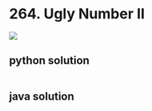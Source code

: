 # 264. Ugly Number II
<img src="https://github.com/vampire1996/LeetCode/blob/master/Problems/201-300/264.%20Ugly%20Number%20II/problem.png"/>

## python solution
```python

```

## java solution
```java

```
